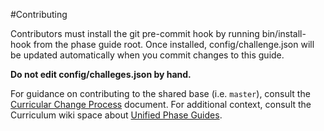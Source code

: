 #Contributing


Contributors must install the git pre-commit hook by running bin/install-hook from the phase guide root. Once installed, config/challenge.json will be updated automatically when you commit changes to this guide.

**Do not edit config/challeges.json by hand.**

For guidance on contributing to the shared base (i.e. `master`), consult the
[Curricular Change Process][CCP] document. For additional context, consult the
Curriculum wiki space about [Unified Phase Guides][UPG].

[UPG]: http://confluence.devbootcamp.com/display/CUR/Unified+Phase+Guides
[CCP]: http://confluence.devbootcamp.com/display/CUR/Unified+Phase+Guide+Change+Process
